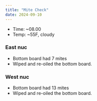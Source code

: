 ```yaml
---
title: "Mite Check"
date: 2024-09-10
---
```


- Time: ~08.00
- Temp: ~55F, cloudy

### East nuc

- Bottom board had 7 mites
- Wiped and re-oiled the bottom board.

### West nuc

- Bottom board had 13 mites
- Wiped and re-oiled the bottom board.

